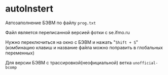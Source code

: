 # autoInstert

Автозаполнение БЭВМ по файлу `prog.txt`

Файл является переписанной версией фотки с se.ifmo.ru

Нужно переключиться на окно с БЭВМ и нажать "`Shift + S`" (комбинацию клавиш и название файла можно поправить в глобальных переменных)

Для версии БЭВМ с трассировкой(неофициальной) ветка `unofficial-bcomp`
